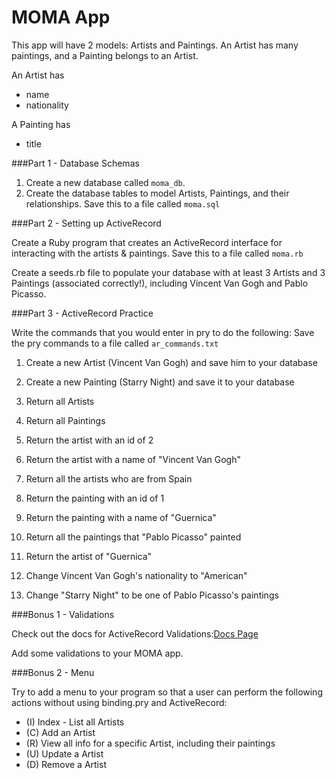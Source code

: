 
# MOMA App

This app will have 2 models: Artists and Paintings. An Artist has many paintings, and a Painting belongs to an Artist.

An Artist has
* name
* nationality

A Painting has
* title

###Part 1 - Database Schemas

1. Create a new database called `moma_db`.
2. Create the database tables to model Artists, Paintings, and their relationships. Save this to a file called `moma.sql`

###Part 2 - Setting up ActiveRecord

Create a Ruby program that creates an ActiveRecord interface for interacting with the artists & paintings. Save this to a file called `moma.rb`

Create a seeds.rb file to populate your database with at least 3 Artists and 3 Paintings (associated correctly!), including Vincent Van Gogh and Pablo Picasso.

###Part 3 - ActiveRecord Practice

Write the commands that you would enter in pry to do the following:
Save the pry commands to a file called `ar_commands.txt`

1. Create a new Artist (Vincent Van Gogh) and save him to your database
2. Create a new Painting (Starry Night) and save it to your database

3. Return all Artists
4. Return all Paintings

5. Return the artist with an id of 2
6. Return the artist with a name of "Vincent Van Gogh"
7. Return all the artists who are from Spain

8. Return the painting with an id of 1
9. Return the painting with a name of "Guernica"

10. Return all the paintings that "Pablo Picasso" painted
11. Return the artist of "Guernica"

12. Change Vincent Van Gogh's nationality to "American"
13. Change "Starry Night" to be one of Pablo Picasso's paintings

###Bonus 1 - Validations

Check out the docs for ActiveRecord Validations:[Docs Page](http://guides.rubyonrails.org/active_record_validations.html)

Add some validations to your MOMA app.

###Bonus 2 - Menu

Try to add a menu to your program so that a user can perform the following actions without using binding.pry and ActiveRecord:

* (I) Index - List all Artists
* (C) Add an Artist
* (R) View all info for a specific Artist, including their paintings
* (U) Update a Artist
* (D) Remove a Artist
